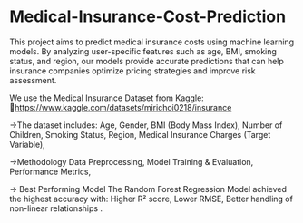 # Medical-Insurance-Cost-Prediction
This project aims to predict medical insurance costs using machine learning models. By analyzing user-specific features such as age, BMI, smoking status, and region, our models provide accurate predictions that can help insurance companies optimize pricing strategies and improve risk assessment.

We use the Medical Insurance Dataset from Kaggle:
🔗https://www.kaggle.com/datasets/mirichoi0218/insurance

->The dataset includes:
Age,
Gender,
BMI (Body Mass Index),
Number of Children,
Smoking Status,
Region,
Medical Insurance Charges (Target Variable),

->Methodology
Data Preprocessing,
Model Training & Evaluation,
Performance Metrics,

-> Best Performing Model
 The Random Forest Regression Model achieved the highest accuracy with:
 Higher R² score,
 Lower RMSE,
 Better handling of non-linear relationships .
